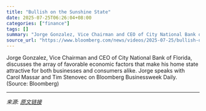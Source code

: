 ```yaml
---
title: "Bullish on the Sunshine State"
date: 2025-07-25T06:26:04+08:00
categories: ["finance"]
tags: []
summary: "Jorge Gonzalez, Vice Chairman and CEO of City National Bank of Florida, discusses the array of favorable economic factors that make his home state attractive for both businesses and consumers alike. J"
source_url: "https://www.bloomberg.com/news/videos/2025-07-25/bullish-on-the-sunshine-state-video"
---
```


Jorge Gonzalez, Vice Chairman and CEO of City National Bank of Florida, discusses the array of favorable economic factors that make his home state attractive for both businesses and consumers alike. Jorge speaks with Carol Massar and Tim Stenovec on Bloomberg Businessweek Daily. (Source: Bloomberg)

---

*来源: [原文链接](https://www.bloomberg.com/news/videos/2025-07-25/bullish-on-the-sunshine-state-video)*
